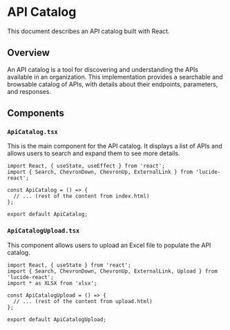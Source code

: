 # API Catalog

This document describes an API catalog built with React.

## Overview

An API catalog is a tool for discovering and understanding the APIs available in an organization. This implementation provides a searchable and browsable catalog of APIs, with details about their endpoints, parameters, and responses.

## Components

### `ApiCatalog.tsx`

This is the main component for the API catalog. It displays a list of APIs and allows users to search and expand them to see more details.

```tsx
import React, { useState, useEffect } from 'react';
import { Search, ChevronDown, ChevronUp, ExternalLink } from 'lucide-react';

const ApiCatalog = () => {
  // ... (rest of the content from index.html)
};

export default ApiCatalog;
```

### `ApiCatalogUpload.tsx`

This component allows users to upload an Excel file to populate the API catalog.

```tsx
import React, { useState } from 'react';
import { Search, ChevronDown, ChevronUp, ExternalLink, Upload } from 'lucide-react';
import * as XLSX from 'xlsx';

const ApiCatalogUpload = () => {
  // ... (rest of the content from upload.html)
};

export default ApiCatalogUpload;
```
